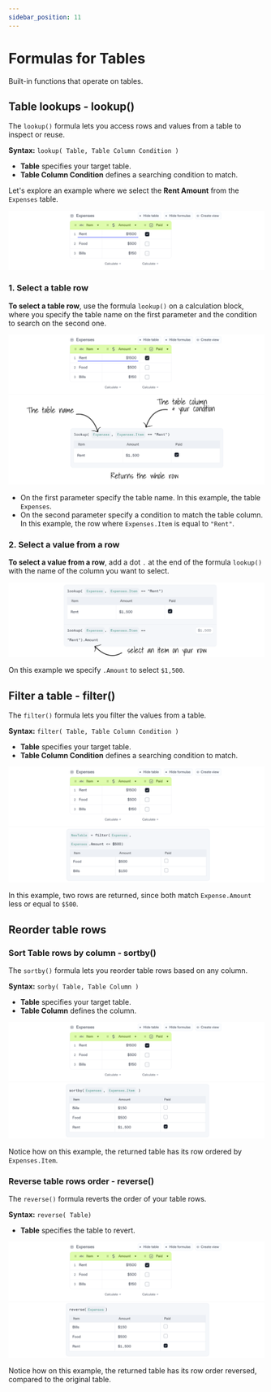 ```yaml
---
sidebar_position: 11
---
```


# Formulas for Tables

Built-in functions that operate on tables.


## Table lookups - lookup()

The `lookup()` formula lets you access rows and values from a table to inspect or reuse.

**Syntax:** `lookup( Table, Table Column Condition )`

* **Table** specifies your target table.
* **Table Column Condition** defines a searching condition to match.


Let's explore an example where we select the **Rent Amount** from the `Expenses` table.

![lookup](./img/lookup0.png)



### 1. Select a table row

**To select a table row**, use the formula `lookup()` on a calculation block, where you specify the table name on the first parameter and the condition to search on the second one.


![lookup](./img/lookup0.png)
![lookup](./img/lookup2.png)

* On the first parameter specify the table name. In this example, the table `Expenses`.
* On the second parameter specify a condition to match the table column. In this example, the row where `Expenses.Item` is equal to `"Rent"`.


### 2. Select a value from a row

**To select a value from a row**, add a dot `.` at the end of the formula `lookup()` with the name of the column you want to select.

![lookup](./img/lookup3.png)

On this example we specify `.Amount` to select `$1,500`.

## Filter a table - filter()


The `filter()` formula lets you filter the values from a table.

**Syntax:** `filter( Table, Table Column Condition )`

* **Table** specifies your target table.
* **Table Column Condition** defines a searching condition to match.


![lookup](./img/filter1.png)
![lookup](./img/filter0.png)

In this example, two rows are returned, since both match `Expense.Amount` less or equal to `$500`.


## Reorder table rows 

### Sort Table rows by column - sortby()

The `sortby()` formula lets you reorder table rows based on any column.

**Syntax:** `sorby( Table, Table Column )`

* **Table** specifies your target table.
* **Table Column** defines the column.

![lookup](./img/filter1.png)
![lookup](./img/sortby0.png)

Notice how on this example, the returned table has its row ordered by `Expenses.Item`.


### Reverse table rows order - reverse()

The `reverse()` formula reverts the order of your table rows.

**Syntax:** `reverse( Table)`

* **Table** specifies the table to revert.

![lookup](./img/filter1.png)
![lookup](./img/reverse0.png)

Notice how on this example, the returned table has its row order reversed, compared to the original table.
